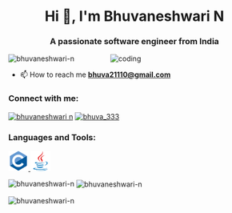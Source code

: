 <h1 align="center">Hi 👋, I'm Bhuvaneshwari N</h1>
<h3 align="center">A passionate software engineer from India</h3>

<img align="right" alt="coding" width="300" src="https://thumbs.gfycat.com/GlisteningAggravatingJunebug-size_restricted.gif">
<p align="left"> <img src="https://komarev.com/ghpvc/?username=bhuvaneshwari-n&label=Profile%20views&color=0e75b6&style=flat" alt="bhuvaneshwari-n" /> </p>

- 📫 How to reach me **bhuva21110@gmail.com**

<h3 align="left">Connect with me:</h3>
<p align="left">
<a href="https://linkedin.com/in/bhuvaneshwari n" target="blank"><img align="center" src="https://raw.githubusercontent.com/rahuldkjain/github-profile-readme-generator/master/src/images/icons/Social/linked-in-alt.svg" alt="bhuvaneshwari n" height="30" width="40" /></a>
<a href="https://instagram.com/bhuva_333" target="blank"><img align="center" src="https://raw.githubusercontent.com/rahuldkjain/github-profile-readme-generator/master/src/images/icons/Social/instagram.svg" alt="bhuva_333" height="30" width="40" /></a>
</p>

<h3 align="left">Languages and Tools:</h3>
<p align="left"> <a href="https://www.cprogramming.com/" target="_blank" rel="noreferrer"> <img src="https://raw.githubusercontent.com/devicons/devicon/master/icons/c/c-original.svg" alt="c" width="40" height="40"/> </a> <a href="https://www.java.com" target="_blank" rel="noreferrer"> <img src="https://raw.githubusercontent.com/devicons/devicon/master/icons/java/java-original.svg" alt="java" width="40" height="40"/> </a> </p>

<p><img align="left" src="https://github-readme-stats.vercel.app/api/top-langs?username=bhuvaneshwari-n&show_icons=true&locale=en&layout=compact" alt="bhuvaneshwari-n" /></p>

<p>&nbsp;<img align="center" src="https://github-readme-stats.vercel.app/api?username=bhuvaneshwari-n&show_icons=true&locale=en" alt="bhuvaneshwari-n" /></p>

<p><img align="center" src="https://github-readme-streak-stats.herokuapp.com/?user=bhuvaneshwari-n&" alt="bhuvaneshwari-n" /></p>
